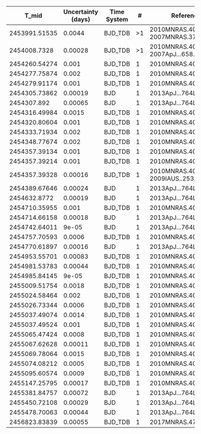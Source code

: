 |T_mid        |Uncertainty (days)|Time System|#  |Reference                             |
|-------------|------------------|-----------|---|--------------------------------------|
|2453991.51535|0.0044            |BJD_TDB    |>1 |2010MNRAS.408.1680S; 2007MNRAS.375..951C|
|2454008.7328 |0.00028           |BJD_TDB    |>1 |2010MNRAS.408.1680S; 2007ApJ…658.1322C|
|2454260.54274|0.001             |BJD_TDB    |1  |2010MNRAS.408.1680S                   |
|2454277.75874|0.002             |BJD_TDB    |1  |2010MNRAS.408.1680S                   |
|2454279.91174|0.001             |BJD_TDB    |1  |2010MNRAS.408.1680S                   |
|2454305.73862|0.00019           |BJD        |1  |2013ApJ...764L..17B                   |
|2454307.892  |0.00065           |BJD        |1  |2013ApJ...764L..17B                   |
|2454316.49984|0.0015            |BJD_TDB    |1  |2010MNRAS.408.1680S                   |
|2454320.80604|0.001             |BJD_TDB    |1  |2010MNRAS.408.1680S                   |
|2454333.71934|0.002             |BJD_TDB    |1  |2010MNRAS.408.1680S                   |
|2454348.77674|0.002             |BJD_TDB    |1  |2010MNRAS.408.1680S                   |
|2454357.39134|0.001             |BJD_TDB    |1  |2010MNRAS.408.1680S                   |
|2454357.39214|0.001             |BJD_TDB    |1  |2010MNRAS.408.1680S                   |
|2454357.39328|0.00016           |BJD_TDB    |1  |2010MNRAS.408.1680S; 2009IAUS..253..446H|
|2454389.67646|0.00024           |BJD        |1  |2013ApJ...764L..17B                   |
|2454632.8772 |0.00019           |BJD        |1  |2013ApJ...764L..17B                   |
|2454710.35955|0.001             |BJD_TDB    |1  |2010MNRAS.408.1680S                   |
|2454714.66158|0.00018           |BJD        |1  |2013ApJ...764L..17B                   |
|2454742.64011|9e-05             |BJD        |1  |2013ApJ...764L..17B                   |
|2454757.70593|0.0006            |BJD_TDB    |1  |2010MNRAS.408.1680S                   |
|2454770.61897|0.00016           |BJD        |1  |2013ApJ...764L..17B                   |
|2454953.55701|0.00083           |BJD_TDB    |1  |2010MNRAS.408.1680S                   |
|2454981.53783|0.00044           |BJD_TDB    |1  |2010MNRAS.408.1680S                   |
|2454985.84145|9e-05             |BJD_TDB    |1  |2010MNRAS.408.1680S                   |
|2455009.51754|0.0018            |BJD_TDB    |1  |2010MNRAS.408.1680S                   |
|2455024.58464|0.002             |BJD_TDB    |1  |2010MNRAS.408.1680S                   |
|2455026.73344|0.0006            |BJD_TDB    |1  |2010MNRAS.408.1680S                   |
|2455037.49074|0.0014            |BJD_TDB    |1  |2010MNRAS.408.1680S                   |
|2455037.49524|0.001             |BJD_TDB    |1  |2010MNRAS.408.1680S                   |
|2455065.47424|0.0008            |BJD_TDB    |1  |2010MNRAS.408.1680S                   |
|2455067.62628|0.00011           |BJD_TDB    |1  |2010MNRAS.408.1680S                   |
|2455069.78064|0.0015            |BJD_TDB    |1  |2010MNRAS.408.1680S                   |
|2455074.08212|0.0005            |BJD_TDB    |1  |2010MNRAS.408.1680S                   |
|2455095.60574|0.0009            |BJD_TDB    |1  |2010MNRAS.408.1680S                   |
|2455147.25795|0.00017           |BJD_TDB    |1  |2010MNRAS.408.1680S                   |
|2455381.84757|0.00072           |BJD        |1  |2013ApJ...764L..17B                   |
|2455450.72108|0.00029           |BJD        |1  |2013ApJ...764L..17B                   |
|2455478.70063|0.00044           |BJD        |1  |2013ApJ...764L..17B                   |
|2456823.83839|0.00055           |BJD_TDB    |1  |2017MNRAS.472.3871T                   |
